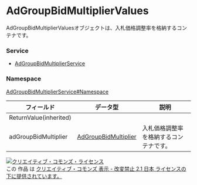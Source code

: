 # AdGroupBidMultiplierValues
AdGroupBidMultiplierValuesオブジェクトは、入札価格調整率を格納するコンテナです。

### Service
+ [AdGroupBidMultiplierService](../../services/AdGroupBidMultiplierService.md)

### Namespace
[AdGroupBidMultiplierService#Namespace](../../services/AdGroupBidMultiplierService.md#namespace)

| フィールド | データ型 | 説明 |
|---|---|---|
| ReturnValue(inherited)|||
| adGroupBidMultiplier| <a href="AdGroupBidMultiplier.md">AdGroupBidMultiplier</a>| 入札価格調整率を格納するコンテナです。 |

<a rel="license" href="http://creativecommons.org/licenses/by-nd/2.1/jp/"><img alt="クリエイティブ・コモンズ・ライセンス" style="border-width:0" src="https://i.creativecommons.org/l/by-nd/2.1/jp/88x31.png" /></a><br />この 作品 は <a rel="license" href="http://creativecommons.org/licenses/by-nd/2.1/jp/">クリエイティブ・コモンズ 表示 - 改変禁止 2.1 日本 ライセンスの下に提供されています。</a>
